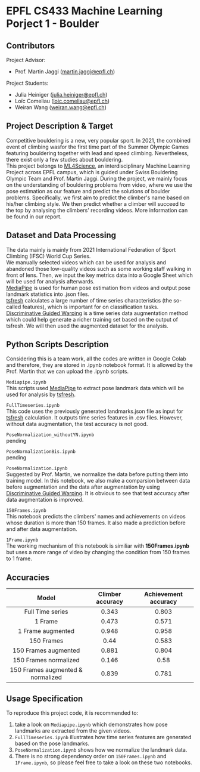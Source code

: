 # EPFL CS433 Machine Learning Porject 1 - Boulder

## Contributors
Project Advisor:
- Prof. Martin Jaggi (martin.jaggi@epfl.ch)

Project Students:  
- Julia Heiniger (julia.heiniger@epfl.ch)   
- Loïc Comeliau (loic.comeliau@epfl.ch)
- Weiran Wang (weiran.wang@epfl.ch)

## Project Description & Target
Competitive bouldering is a new, very popular sport. In 2021, the combined event of climbing wasfor the first time part of the Summer Olympic Games featuring bouldering together with lead and speed climbing. Nevertheless, there exist only a few studies about bouldering.  
This project belongs to [ML4Science](https://www.epfl.ch/labs/mlo/ml4science/), an interdisciplinary Machine Learning Project across EPFL campus, which is guided under Swiss  Bouldering Olympic Team and Prof. Martin Jaggi. During the project, we mainly focus on the understanding of bouldering problems from video, where we use the pose estimation as our feature and predict the solutions of boulder problems. Specifically, we first aim to predict the climber's name based on his/her climbing style. We then predict whether a climber will succeed to the top by analysing the climbers' recording videos. More information can be found in our report.

##  Dataset and Data Processing
The data mainly is mainly from 2021 International Federation of Sport Climbing (IFSC) World Cup Series.  
We manually selected videos which can be used for analysis and abandoned those low-quality videos such as some working staff walking in front of lens. Then, we input the key metrics data into a Google Sheet which will be used for analysis afterwards.  
[MediaPipe](https://google.github.io/mediapipe/) is used for human pose estimation from videos and output pose landmark statistics into .json files.  
[tsfresh](https://tsfresh.readthedocs.io/en/latest/) calculates a large number of time series characteristics (the so-called features), which is important for on classification tasks.  
[Discriminative Guided Warping](https://github.com/uchidalab/time_series_augmentation) is a time series data augmentation method which could help generate a richer training set based on the output of tsfresh. We will then used the augmented dataset for the analysis.

## Python Scripts Description
Considering this is a team work, all the codes are written in Google Colab and therefore, they are stored in .ipynb notebook format. It is allowed by the Prof. Martin that we can upload the .ipynb scripts.

`Mediapipe.ipynb`  
This scripts used [MediaPipe](https://google.github.io/mediapipe/) to extract pose landmark data which will be used for analysis by [tsfresh](https://tsfresh.readthedocs.io/en/latest/).

`FullTimeseries.ipynb`  
This code uses the previously generated landmarks.json file as input for [tsfresh](https://tsfresh.readthedocs.io/en/latest/) calculation. It outputs time series features in .csv files. However, without data augmentation, the test accuracy is not good.

`PoseNormalization_withoutYN.ipynb`  
pending  

`PoseNormalizationBis.ipynb`  
pending  

`PoseNormalization.ipynb`  
Suggested by Prof. Martin, we normalize the data before putting them into training model. In this notebook, we also make a comparsion between data before augmentation and the data after augmentation by using [Discriminative Guided Warping](https://github.com/uchidalab/time_series_augmentation). It is obvious to see that test accuracy after data augmentation is improved.

`150Frames.ipynb`  
This notebook predicts the climbers' names and achievements on videos whose duration is more than 150 frames. It also made a prediction before and after data augmentation.  

`1Frame.ipynb`  
The working mechanism of this notebook is similiar with **150Frames.ipynb** but uses a more range of video by changing the condition from 150 frames to 1 frame.

## Accuracies  
|Model|Climber accuracy|Achievement accuracy|
|:---:|:--------------:|:------------------:|
|Full Time series|0.343|0.803|
|1 Frame|0.473|0.571|
|1 Frame augmented|0.948|0.958|
|150 Frames|0.44|0.583|
|150 Frames augmented|0.881|0.804|
|150 Frames normalized|0.146|0.58|
|150 Frames augmented & normalized| 0.839|0.781|

## Usage Specification
To reproduce this project code, it is recommended to:
1. take a look on `Mediapipe.ipynb` which demonstrates how pose landmarks are extracted from the given videos.
2. `FullTimeseries.ipynb` illustrates how time series features are generated based on the pose landmarks.
3. `PoseNormalization.ipynb` shows how we normalize the landmark data.
4. There is no strong dependency order on `150Frames.ipynb` and `1Frame.ipynb`, so please feel free to take a look on these two notebooks.
